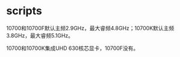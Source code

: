 # scripts

10700和10700F默认主频2.9GHz，最大睿频4.8GHz；10700K默认主频3.8GHz，最大睿频5.1GHz。

10700和10700K集成UHD 630核芯显卡，10700F没有。

